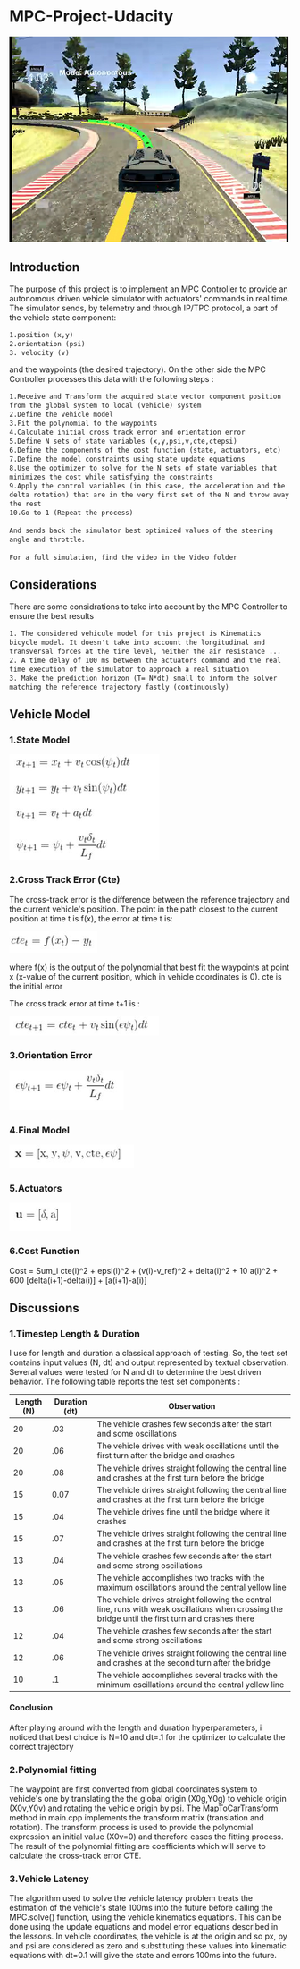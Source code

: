 # MPC-Project-Udacity

[//]: # (Image References)
[modelstate]: ./img/modelstate.JPG
[cte]: ./img/cte.JPG
[cte1]: ./img/cte1.JPG
[actuators]: ./img/actuators.JPG
[orientationerror]: ./img/orientationerror.JPG
[finalmodel]: ./img/finalmodel.JPG
[simulator]: ./img/Simulation.png


![Simulation][simulator]

## Introduction  

The purpose of this project is to implement an MPC Controller to provide an autonomous driven vehicle simulator with actuators' commands in real time. The simulator sends, by telemetry and through IP/TPC protocol, a part of the vehicle state component:

    1.position (x,y)
    2.orientation (psi)
    3. velocity (v)
and the waypoints (the desired trajectory). On the other side the MPC Controller processes this data with the following steps :

    1.Receive and Transform the acquired state vector component position from the global system to local (vehicle) system
    2.Define the vehicle model
    3.Fit the polynomial to the waypoints
    4.Calculate initial cross track error and orientation error
    5.Define N sets of state variables (x,y,psi,v,cte,ctepsi)
    6.Define the components of the cost function (state, actuators, etc)
    7.Define the model constraints using state update equations
    8.Use the optimizer to solve for the N sets of state variables that minimizes the cost while satisfying the constraints
    9.Apply the control variables (in this case, the acceleration and the delta rotation) that are in the very first set of the N and throw away the rest
    10.Go to 1 (Repeat the process)
    
    And sends back the simulator best optimized values of the steering angle and throttle.
    
    For a full simulation, find the video in the Video folder
    
## Considerations 

There are some considrations to take into account by the MPC Controller to ensure the best results 

    1. The considered vehicule model for this project is Kinematics bicycle model. It doesn't take into account the longitudinal and transversal forces at the tire level, neither the air resistance ...
    2. A time delay of 100 ms between the actuators command and the real time execution of the simulator to approach a real situation
    3. Make the prediction horizon (T= N*dt) small to inform the solver matching the reference trajectory fastly (continuously)

## Vehicle Model

### 1.State Model

![Model State][modelstate]

### 2.Cross Track Error (Cte)

The cross-track error is the difference between the reference trajectory and the current vehicle's position. The point in the path closest to the current position at time t is f(x), the error at time t is:

![CTE][cte]

where f(x) is the output of the polynomial that best fit the waypoints at point x (x-value of the current position, which in vehicle coordinates is 0). cte is the initial error

The cross track error at time t+1 is :

![CTE1][cte1]

### 3.Orientation Error

![Orientation Error][orientationerror]

### 4.Final Model

![Final Model][finalmodel]

### 5.Actuators

![Actuators][actuators]

### 6.Cost Function

Cost  = Sum_i cte(i)^2 
              + epsi(i)^2 
              + (v(i)-v_ref)^2 + delta(i)^2 
              + 10 a(i)^2 
              + 600 [delta(i+1)-delta(i)] 
              + [a(i+1)-a(i)]
              
## Discussions

### 1.Timestep Length &  Duration

I use for length and duration a classical approach of testing. So, the test set contains input values (N, dt) and output represented by textual observation. Several values were tested for N and dt to determine the best driven behavior. The following table reports the test set components :

| Length (N) | Duration (dt) | Observation |
|------------|---------------|-------------|
| 20 | .03  |  The vehicle crashes few seconds after the start and some oscillations|
| 20 | .06   | The vehicle drives with weak oscillations until the first turn after the bridge  and crashes |
| 20 |  .08|  The vehicle drives straight following the central line and crashes at the first turn before the bridge |
| 15 | 0.07 | The vehicle drives straight following the central line and crashes at the first turn before the bridge |
|15|.04| The vehicle drives fine until the bridge where it crashes|
|15|.07|The vehicle drives straight following the central line and crashes at the first turn before the bridge|
|13|.04| The vehicle crashes few seconds after the start and some strong oscillations|
|13|.05| The vehicle accomplishes two tracks with the maximum oscillations around the central yellow line|
|13|.06|The vehicle drives straight following the central line, runs with weak oscillations when crossing the bridge until the first turn and crashes there|
|12|.04|The vehicle crashes few seconds after the start and some strong oscillations|
|12|.06|The vehicle drives straight following the central line and crashes at the second turn after the bridge|
|10|.1|The vehicle accomplishes several tracks with the minimum oscillations around the central yellow line|

#### Conclusion
After playing around with the length and duration hyperparameters, i noticed that best choice is N=10 and dt=.1 for the optimizer to calculate the correct trajectory

### 2.Polynomial fitting

The waypoint are first converted from global coordinates system to vehicle's one by translating the the global origin (X0g,Y0g) to vehicle origin (X0v,Y0v) and rotating the vehicle origin by psi. The MapToCarTransform method in main.cpp implements the transform matrix (translation and rotation). The transform process is used to provide the polynomial expression an initial value (X0v=0) and therefore eases the fitting process. The result of the polynomial fitting are coefficients which will serve to calculate the cross-track error CTE.

### 3.Vehicle Latency

The algorithm used to solve the vehicle latency problem treats the estimation of the vehicle's state 100ms into the future before calling the MPC.solve() function, using the vehicle kinematics equations. This can be done using the update equations and model error equations described in the lessons. In vehicle coordinates, the vehicle is at the origin and so px, py and psi are considered as zero and substituting these values into kinematic equations with dt=0.1 will give the state and errors 100ms into the future.




